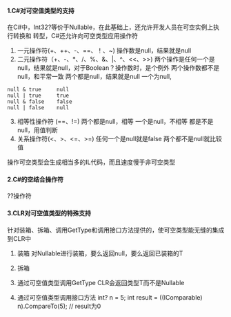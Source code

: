 #### 1.C#对可空值类型的支持
在C#中，Int32?等价于Nullable<Int32>，在此基础上，还允许开发人员在可空实例上执行转换和
转型，C#还允许向可空类型应用操作符

1. 一元操作符(+、++、-、==、！、~)
操作数是null，结果就是null
2. 二元操作符（+、-、*、/、%、&、|、^、<<、>>)
两个操作是任何一个是null，结果就是null，对于Boolean？操作数时，是个例外
两个操作数都不是null，和平常一致
两个都是null，结果就是null 
一个为null, 
```
null & true     null  		
null | true     true
null & false    false 	  
null | false    null
```

3. 相等性操作符 (==、!=)
两个都是null，相等
一个是null，不相等
都是不是null，用值判断
4. 关系操作符(<、>、<=、>=)
任何一个是null就是false 
两个都不是null就比较值

操作可空类型会生成相当多的IL代码，而且速度慢于非可空类型

#### 2.C#的空结合操作符
??操作符

#### 3.CLR对可空值类型的特殊支持
针对装箱、拆箱、调用GetType和调用接口方法提供的，使可空类型能无缝的集成到CLR中

1. 装箱
对Nullable<T>进行装箱，要么返回null，要么返回已装箱的T
2. 拆箱

3. 通过可空值类型调用GetType
CLR会返回类型T而不是Nullable<T>
4. 通过可空值类型调用接口方法
int? n = 5;
int result = ((IComparable) n).CompareTo(5); // result为0
